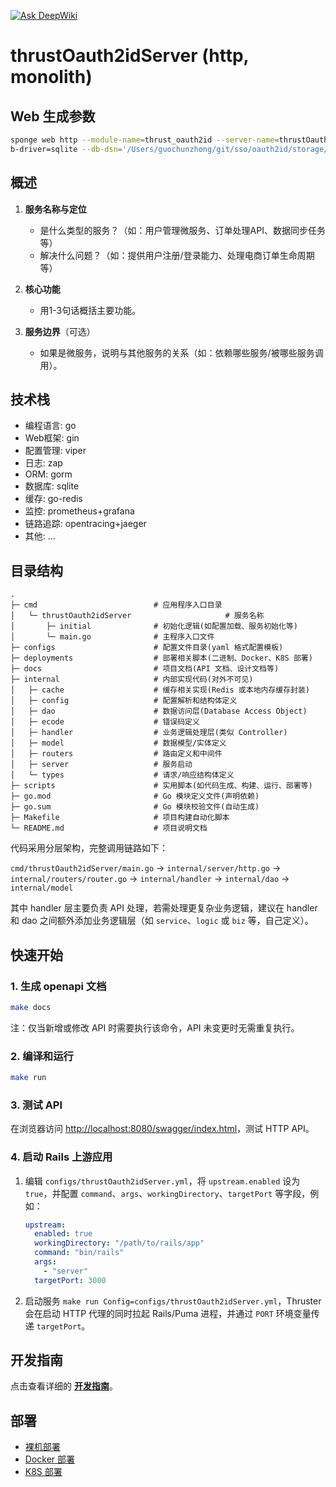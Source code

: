 [![Ask DeepWiki](https://deepwiki.com/badge.svg)](https://deepwiki.com/Eric-Guo/thrustOauth2idServer)

# thrustOauth2idServer (http, monolith)

## Web 生成参数

```bash
sponge web http --module-name=thrust_oauth2id --server-name=thrustOauth2idServer --project-name=oauth2idThruster --d
b-driver=sqlite --db-dsn='/Users/guochunzhong/git/sso/oauth2id/storage/oauth2id_dev.sqlite3' --db-table=users --extended-api=true --embed=true
```

## 概述

1. **服务名称与定位**  
   - 是什么类型的服务？（如：用户管理微服务、订单处理API、数据同步任务等）
   - 解决什么问题？（如：提供用户注册/登录能力、处理电商订单生命周期等）

2. **核心功能**  
   - 用1-3句话概括主要功能。

3. **服务边界**（可选）  
   - 如果是微服务，说明与其他服务的关系（如：依赖哪些服务/被哪些服务调用）。

## 技术栈

- 编程语言: go
- Web框架: gin
- 配置管理: viper
- 日志: zap
- ORM: gorm
- 数据库: sqlite
- 缓存: go-redis
- 监控: prometheus+grafana
- 链路追踪: opentracing+jaeger
- 其他: ...

## 目录结构

```text
.
├─ cmd                          # 应用程序入口目录
│   └─ thrustOauth2idServer                     # 服务名称
│       ├─ initial              # 初始化逻辑(如配置加载、服务初始化等)
│       └─ main.go              # 主程序入口文件
├─ configs                      # 配置文件目录(yaml 格式配置模板)
├─ deployments                  # 部署相关脚本(二进制、Docker、K8S 部署)
├─ docs                         # 项目文档(API 文档、设计文档等)
├─ internal                     # 内部实现代码(对外不可见)
│   ├─ cache                    # 缓存相关实现(Redis 或本地内存缓存封装)
│   ├─ config                   # 配置解析和结构体定义
│   ├─ dao                      # 数据访问层(Database Access Object)
│   ├─ ecode                    # 错误码定义
│   ├─ handler                  # 业务逻辑处理层(类似 Controller)
│   ├─ model                    # 数据模型/实体定义
│   ├─ routers                  # 路由定义和中间件
│   ├─ server                   # 服务启动
│   └─ types                    # 请求/响应结构体定义
├─ scripts                      # 实用脚本(如代码生成、构建、运行、部署等)
├─ go.mod                       # Go 模块定义文件(声明依赖)
├─ go.sum                       # Go 模块校验文件(自动生成)
├─ Makefile                     # 项目构建自动化脚本
└─ README.md                    # 项目说明文档
```

代码采用分层架构，完整调用链路如下：

`cmd/thrustOauth2idServer/main.go` → `internal/server/http.go` → `internal/routers/router.go` → `internal/handler` → `internal/dao` → `internal/model`

其中 handler 层主要负责 API 处理，若需处理更复杂业务逻辑，建议在 handler 和 dao 之间额外添加业务逻辑层（如 `service`、`logic` 或 `biz` 等，自己定义）。

## 快速开始

### 1. 生成 openapi 文档

```bash
make docs
```

注：仅当新增或修改 API 时需要执行该命令，API 未变更时无需重复执行。

### 2. 编译和运行

```bash
make run
```

### 3. 测试 API

在浏览器访问 [http://localhost:8080/swagger/index.html](http://localhost:8080/swagger/index.html)，测试 HTTP API。

### 4. 启动 Rails 上游应用

1. 编辑 `configs/thrustOauth2idServer.yml`，将 `upstream.enabled` 设为 `true`，并配置 `command`、`args`、`workingDirectory`、`targetPort` 等字段，例如：

   ```yaml
   upstream:
     enabled: true
     workingDirectory: "/path/to/rails/app"
     command: "bin/rails"
     args:
       - "server"
     targetPort: 3000
   ```

2. 启动服务 `make run Config=configs/thrustOauth2idServer.yml`，Thruster 会在启动 HTTP 代理的同时拉起 Rails/Puma 进程，并通过 `PORT` 环境变量传递 `targetPort`。

## 开发指南

点击查看详细的 [**开发指南**](https://go-sponge.com/zh/guide/web/based-on-sql.html)。

## 部署

- [裸机部署](https://go-sponge.com/zh/deployment/binary.html)
- [Docker 部署](https://go-sponge.com/zh/deployment/docker.html)
- [K8S 部署](https://go-sponge.com/zh/deployment/kubernetes.html)
